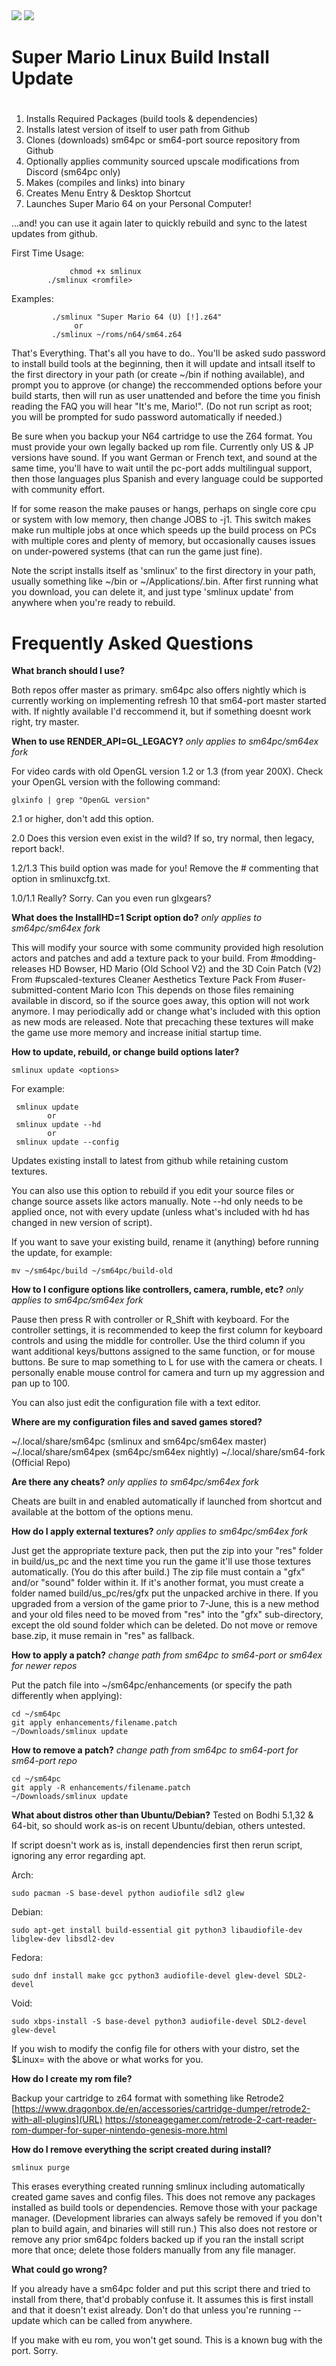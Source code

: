 <img src=https://github.com/enigma9o7/smlinux/raw/e94a31c04fad830f9119797eaa969676d0cf5333/screenshot.jpg>

<img src=https://github.com/enigma9o7/smlinux/raw/383b58f706e99d849294517a0bb9df73b8aa6f3e/screenshot2.jpg>

# Super Mario Linux Build Install Update

# 
1. Installs Required Packages (build tools & dependencies)
2. Installs latest version of itself to user path from Github
3. Clones (downloads) sm64pc or sm64-port source repository from Github
4. Optionally applies community sourced upscale modifications from Discord (sm64pc only)
5. Makes (compiles and links) into binary
6. Creates Menu Entry & Desktop Shortcut
7. Launches Super Mario 64 on your Personal Computer!

...and! you can use it again later to quickly rebuild and sync to the latest updates from github.
 

First Time Usage:      
                
                 chmod +x smlinux
	  	    ./smlinux <romfile>
Examples: 

             ./smlinux "Super Mario 64 (U) [!].z64"
			      or 
             ./smlinux ~/roms/n64/sm64.z64

That's Everything. That's all you have to do..
You'll be asked sudo password to install build tools at the beginning, then it will update and intsall itself to the first directory in your path (or create ~/bin if nothing available), and prompt you to approve (or change) the reccommended options before your build starts, then will run as user unattended and before the time you finish reading the FAQ you will hear "It's me, Mario!".
(Do not run script as root; you will be prompted for sudo password automatically if needed.)

Be sure when you backup your N64 cartridge to use the Z64 format. You must provide your own legally backed up rom file. Currently only US & JP versions have sound. If you want German or French text, and sound at the same time, you'll have to wait until the pc-port adds multilingual support, then those languages plus Spanish and every language could be supported with community effort.

If for some reason the make pauses or hangs, perhaps on single core cpu or system with low memory, then change JOBS to -j1. This switch makes make run multiple jobs at once which speeds up the build process on PCs with multiple cores and plenty of memory, but occasionally causes issues on under-powered systems (that can run the game just fine).

Note the script installs itself as 'smlinux' to the first directory in your path, usually something like ~/bin or ~/Applications/.bin. After first running what you download, you can delete it, and just type 'smlinux update' from anywhere when you're ready to rebuild.

# Frequently Asked Questions

**What branch should I use?**

Both repos offer master as primary.  sm64pc also offers nightly which is currently working on implementing refresh 10 that sm64-port master started with.  If nightly available I'd reccommend it, but if something doesnt work right, try master. 

**When to use RENDER_API=GL_LEGACY?** 
*only applies to sm64pc/sm64ex fork*

For video cards with old OpenGL version 1.2 or 1.3 (from year 200X). Check your OpenGL version with the following command: 
 
    glxinfo | grep "OpenGL version"
2.1 or higher, don't add this option.

2.0 Does this version even exist in the wild? If so, try normal, then legacy, report back!.

1.2/1.3 This build option was made for you! Remove the # commenting that option in smlinuxcfg.txt.

1.0/1.1 Really? Sorry. Can you even run glxgears?

**What does the InstallHD=1 Script option do?**
*only applies to sm64pc/sm64ex fork*

This will modify your source with some community provided high resolution actors and patches and add a texture pack to your build.
From #modding-releases HD Bowser, HD Mario (Old School V2) and the 3D Coin Patch (V2)
From #upscaled-textures Cleaner Aesthetics Texture Pack
From #user-submitted-content Mario Icon
This depends on those files remaining available in discord, so if the source goes away, this option will not work anymore. 
I may periodically add or change what's included with this option as new mods are released.
Note that precaching these textures will make the game use more memory and increase initial startup time.

**How to update, rebuild, or change build options later?**
    
    smlinux update <options>
For example: 
 
     smlinux update
            or
     smlinux update --hd
     	    or
     smlinux update --config
Updates existing install to latest from github while retaining custom textures.

You can also use this option to rebuild if you edit your source files or change source assets like actors manually.
Note --hd only needs to be applied once, not with every update (unless what's included with hd has changed in new version of script).

If you want to save your existing build, rename it (anything) before running the update, for example: 
 

    mv ~/sm64pc/build ~/sm64pc/build-old

**How to I configure options like controllers, camera, rumble, etc?**
*only applies to sm64pc/sm64ex fork*

Pause then press R with controller or R_Shift with keyboard. For the controller settings, it is recommended to keep the first column for keyboard controls and using the middle for controller. Use the third column if you want additional keys/buttons assigned to the same function, or for mouse buttons. Be sure to map something to L for use with the camera or cheats. I personally enable mouse control for camera and turn up my aggression and pan up to 100. 

You can also just edit the configuration file with a text editor.

**Where are my configuration files and saved games stored?**

~/.local/share/sm64pc (smlinux and sm64pc/sm64ex master)
~/.local/share/sm64pex (sm64pc/sm64ex nightly)
~/.local/share/sm64-fork (Official Repo)

**Are there any cheats?**
*only applies to sm64pc/sm64ex fork*

Cheats are built in and enabled automatically if launched from shortcut and available at the bottom of the options menu.

**How do I apply external textures?**
*only applies to sm64pc/sm64ex fork*

Just get the appropriate texture pack, then put the zip into your "res" folder in build/us_pc and the next time you run the game it'll use those textures automatically. (You do this after build.) The zip file must contain a "gfx" and/or "sound" folder within it. If it's another format, you must create a folder named build/us_pc/res/gfx put the unpacked archive in there. If you upgraded from a version of the game prior to 7-June, this is a new method and your old files need to be moved from "res" into the "gfx" sub-directory, except the old sound folder which can be deleted. Do not move or remove base.zip, it muse remain in "res" as fallback.

**How to apply a patch?**
*change path from sm64pc to sm64-port or sm64ex for newer repos*

Put the patch file into ~/sm64pc/enhancements (or specify the path differently when applying):
   
    cd ~/sm64pc
    git apply enhancements/filename.patch
    ~/Downloads/smlinux update

**How to remove a patch?** 
*change path from sm64pc to sm64-port for sm64-port repo*
   
    cd ~/sm64pc
    git apply -R enhancements/filename.patch
    ~/Downloads/smlinux update


**What about distros other than Ubuntu/Debian?**
Tested on Bodhi 5.1,32 & 64-bit, so should work as-is on recent Ubuntu/debian, others untested. 

If script doesn't work as is, install dependencies first then rerun script, ignoring any error regarding apt.

Arch: 
    
    sudo pacman -S base-devel python audiofile sdl2 glew
Debian:  

    sudo apt-get install build-essential git python3 libaudiofile-dev libglew-dev libsdl2-dev
Fedora: 

    sudo dnf install make gcc python3 audiofile-devel glew-devel SDL2-devel
Void: 

    sudo xbps-install -S base-devel python3 audiofile-devel SDL2-devel glew-devel
If you wish to modify the config file for others with your distro, set the $Linux= with the above or what works for you.

**How do I create my rom file?**

Backup your cartridge to z64 format with something like Retrode2 [https://www.dragonbox.de/en/accessories/cartridge-dumper/retrode2-with-all-plugins](URL) https://stoneagegamer.com/retrode-2-cart-reader-rom-dumper-for-super-nintendo-genesis-more.html

**How do I remove everything the script created during install?**
 
    smlinux purge
This erases everything created running smlinux including automatically created game saves and config files.
This does not remove any packages installed as build tools or dependencies. Remove those with your package manager.
(Development libraries can always safely be removed if you don't plan to build again, and binaries will still run.)
This also does not restore or remove any prior sm64pc folders backed up if you ran the install script more that once;
delete those folders manually from any file manager.

**What could go wrong?**

If you already have a sm64pc folder and put this script there and tried to install from there, that'd probably confuse it. It assumes this is first install and that it doesn't exist already. Don't do that unless you're running --update which can be called from anywhere.

If you make with eu rom, you won't get sound. This is a known bug with the port. Sorry. 

